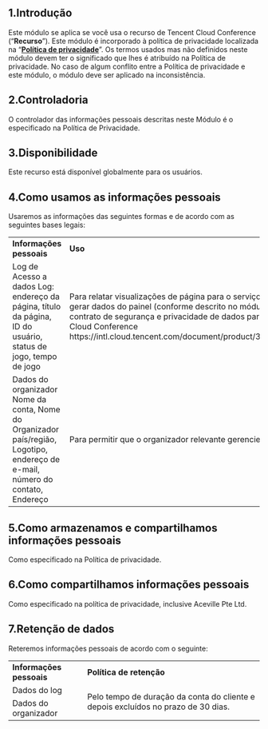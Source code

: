 ## 1.Introdução

Este módulo se aplica se você usa o recurso de Tencent Cloud Conference (“**Recurso**”). Este módulo é incorporado à política de privacidade localizada na “[**Política de privacidade**](https://intl.cloud.tencent.com/document/product/301/17345)”. Os termos usados mas não definidos neste módulo devem ter o significado que lhes é atribuído na Política de privacidade. No caso de algum conflito entre a Política de privacidade e este módulo, o módulo deve ser aplicado na inconsistência.



## 2.Controladoria

O controlador das informações pessoais descritas neste Módulo é o especificado na Política de Privacidade.

 

## 3.Disponibilidade

Este recurso está disponível globalmente para os usuários.



## 4.Como usamos as informações pessoais

Usaremos as informações das seguintes formas e de acordo com as seguintes bases legais:

 <table>
  <tr>
  <td><b>Informações pessoais</b></td>
  <td><b>Uso</b> </td>
  <td><b>Base Jurídica</b> </td>
  </tr>
  <tr>
  <td>Log de Acesso a dados Log: endereço da página, título da página, ID do usuário, status de jogo, tempo de jogo</td>
   <td>  Para relatar visualizações de página para o serviço relevante e gerar dados do painel (conforme descrito no módulo do contrato de segurança e privacidade de dados para a Tencent Cloud Conference https://intl.cloud.tencent.com/document/product/301/17347). </td>
  <td  rowspan="2">Processamos estas informações conforme o necessário Para executarmos nosso contrato com você para o fornecimento do Serviços.</td>
  </tr>
  <tr>
  <td>Dados do organizador Nome da conta, Nome do Organizador país/região, Logotipo, endereço de 
e-mail, número do contato, Endereço</td>
  <td>Para permitir que o organizador relevante gerencie o Recurso.</td>
  </tr>
</table>


 

 

## 5.Como armazenamos e compartilhamos informações pessoais

Como especificado na Política de privacidade.



## 6.Como compartilhamos informações pessoais

Como especificado na política de privacidade, inclusive Aceville Pte Ltd.

 

## 7.Retenção de dados

Reteremos informações pessoais de acordo com o seguinte:

<table>
  <tr>
  <td><b>Informações pessoais</b></td>
  <td><b>Política de retenção</b> </td>
  </tr>
  <tr>
  <td>Dados do log</td>
  <td  rowspan="2">Pelo tempo de duração da conta do cliente e depois excluídos no prazo de 30 dias. </td>
  </tr>
  <tr>
  <td>Dados do organizador </td>
  </tr>
</table>

